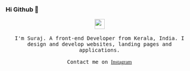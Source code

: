 ### Hi Github 👋

<link href="https://fonts.googleapis.com/css2?family=Grenze+Gotisch:wght@900&display=swap" rel="stylesheet">


<style>
a{
  font-family: 'Grenze Gotisch';
  }
</style>


<p align="center">
  <img src="https://user-images.githubusercontent.com/5679180/79618120-0daffb80-80be-11ea-819e-d2b0fa904d07.gif" width="27px">
  <br><br>
  <samp>
I'm Suraj. A front-end Developer from Kerala, India. I design and develop websites, landing pages and applications. 
     <br><br>Contact me on <a style="font-family: 'Grenze Gotisch'" href="https://www.instagram.com/suraj_sly/">Instagram</a> 
  </samp>
</p>
